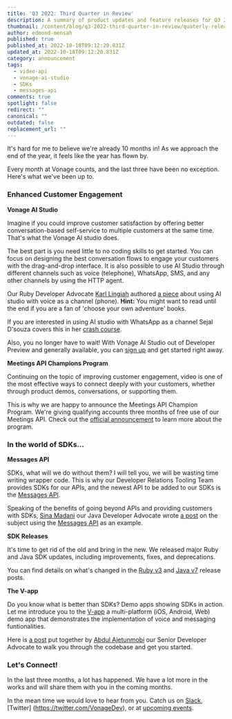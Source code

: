 ```yaml
---
title: 'Q3 2022: Third Quarter in Review'
description: A summary of product updates and feature releases for Q3 2022.
thumbnail: /content/blog/q3-2022-third-quarter-in-review/quaterly-releases.png
author: edmond-mensah
published: true
published_at: 2022-10-18T09:12:20.831Z
updated_at: 2022-10-18T09:12:20.831Z
category: announcement
tags:
  - video-api
  - vonage-ai-studio
  - SDKs
  - messages-api
comments: true
spotlight: false
redirect: ""
canonical: ""
outdated: false
replacement_url: ""
---
```


It's hard for me to believe we're already 10 months in! As we approach the end of the year, it feels like the year has flown by.

Every month at Vonage counts, and the last three have been no exception. Here's what we've been up to.

### Enhanced Customer Engagement

**Vonage AI Studio**

Imagine if you could improve customer satisfaction by offering better conversation-based self-service to multiple customers at the same time. That's what the Vonage AI studio does.

The best part is you need little to no coding skills to get started. You can focus on designing the best conversation flows to engage your customers with the drag-and-drop interface. It is also possible to use AI Studio through different channels such as voice (telephone), WhatsApp, SMS, and any other channels by using the HTTP agent.

Our Ruby Developer Advocate [Karl Lingiah](https://developer.vonage.com/blog/authors/karl-lingiah) authored [a piece](https://developer.vonage.com/blog/22/08/02/choose-your-own-adventure-with-vonage-ai-studio) about using AI studio with voice as a channel (phone). **Hint:** You might want to read until the end if you are a fan of 'choose your own adventure' books.

If you are interested in using AI studio with WhatsApp as a channel  Sejal D'souza covers this in her [crash course](https://developer.vonage.com/blog/22/09/01/crash-course-create-virtual-agents-for-whatsapp-with-vonage-ai-studio).


Also, you no longer have to wait! With Vonage AI Studio out of Developer Preview and generally available, you can [sign up](https://studio.ai.vonage.com/) and get started right away.

**Meetings API Champions Program** 

Continuing on the topic of improving customer engagement, video is one of the most effective ways to connect deeply with your customers, whether through product demos, conversations, or supporting them.

This is why we are happy to announce the Meetings API Champion Program. We're giving qualifying accounts three months of free use of our Meetings API. Check out the [official announcement](https://developer.vonage.com/blog/22/08/11/announcing-the-video-champions-program) to learn more about the program.

### In the world of SDKs…

**Messages API**

SDKs, what will we do without them? I will tell you, we will be wasting time writing wrapper code. This is why our Developer Relations Tooling Team provides SDKs for our APIs, and the newest API to be added to our SDKs is the [Messages API](https://developer.vonage.com/blog/22/07/05/the-vonage-messages-api-is-now-in-our-server-sdks).

Speaking of the benefits of going beyond APIs and providing customers with SDKs, [Sina Madani](https://developer.vonage.com/blog/authors/sina-madani) our Java Developer Advocate wrote [a post](https://developer.vonage.com/blog/22/08/04/how-an-sdk-can-add-value-to-rest-apis) on the subject using the [Messages API](https://developer.vonage.com/messages/overview) as an example.

**SDK Releases**

It's time to get rid of the old and bring in the new. We released major Ruby and Java SDK updates, including improvements, fixes, and deprecations.


You can find details on what's changed in the [Ruby v3](https://developer.vonage.com/blog/22/08/08/announcing-python-sdk-version-v3) and [Java v7](https://developer.vonage.com/blog/22/08/22/announcing-the-vonage-java-sdk-v7-0-0) release posts.

**The V-app**

Do you know what is better than SDKs? Demo apps showing SDKs in action. Let me introduce you to the [V-app](https://github.com/nexmo-community/clientsdk-the-v-app) a multi-platform (iOS, Android, Web) demo app that demonstrates the implementation of voice and messaging funtionalities.

Here is [a post](https://developer.vonage.com/blog/22/08/25/introducing-the-vonage-client-sdk-v-app-demo-projects
) put together by [Abdul Ajetunmobi](https://developer.vonage.com/blog/authors/abdul-ajetunmobi) our Senior Developer Advocate to walk you through the codebase and get you started.

### Let's Connect!
In the last three months, a lot has happened. We have a lot more in the works and will share them with you in the coming months.

In the mean time we would love to hear from you.
Catch us on [Slack](https://developer.vonage.com/community/slack), [Twitter] (https://twitter.com/VonageDev), or at [upcoming events](https://developer.vonage.com/community).